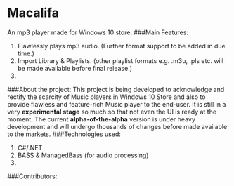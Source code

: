 # Macalifa
An mp3 player made for Windows 10 store.
###Main Features:
1. Flawlessly plays mp3 audio. (Further format support to be added in due time.)
2. Import Library & Playlists. (other playlist formats e.g. .m3u, .pls etc. will be made available before final release.) 
3. 

###About the project:
This project is being developed to acknowledge and rectify the scarcity of Music players in Windows 10 Store and also to provide flawless and feature-rich Music player to the end-user. It is still in a very **experimental stage** so much so that not even the UI is ready at the moment. The current **alpha-of-the-alpha** version is under heavy development and will undergo thousands of changes before made available to the markets.
###Technologies used:
1. C#/.NET
2. BASS & ManagedBass (for audio processing)
3. 

###Contributors:
